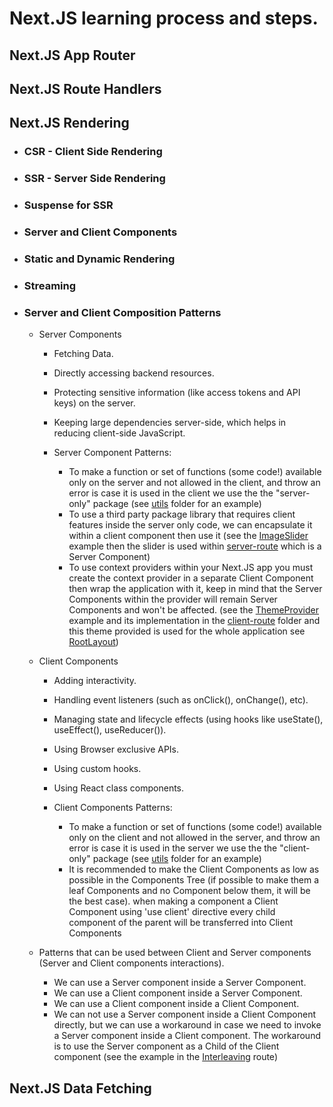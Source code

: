 # Next.JS learning process and steps.

## Next.JS App Router

## Next.JS Route Handlers

## Next.JS Rendering

- ### CSR - Client Side Rendering
- ### SSR - Server Side Rendering
- ### Suspense for SSR
- ### Server and Client Components
- ### Static and Dynamic Rendering
- ### Streaming
- ### Server and Client Composition Patterns

  - Server Components

    - Fetching Data.
    - Directly accessing backend resources.
    - Protecting sensitive information (like access tokens and API keys) on the server.
    - Keeping large dependencies server-side, which helps in reducing client-side JavaScript.

    - Server Component Patterns:

      - To make a function or set of functions (some code!) available only on the server and not allowed in the client, and throw an error is case it is used in the client we use the the "server-only" package (see [utils](./next.js-rendering/src/utils/server-utils.ts) folder for an example)
      - To use a third party package library that requires client features inside the server only code, we can encapsulate it within a client component then use it (see the [ImageSlider](./next.js-rendering/src/compenents/imageSlider.tsx) example then the slider is used within [server-route](./next.js-rendering/src/app/server-route/page.tsx) which is a Server Component)
      - To use context providers within your Next.JS app you must create the context provider in a separate Client Component then wrap the application with it, keep in mind that the Server Components within the provider will remain Server Components and won't be affected. (see the [ThemeProvider](./next.js-rendering/src/compenents/themeProvider.tsx) example and its implementation in the [client-route](./next.js-rendering/src/app/client-route/page.tsx) folder and this theme provided is used for the whole application see [RootLayout](./next.js-rendering/src/app/layout.tsx))

  - Client Components

    - Adding interactivity.
    - Handling event listeners (such as onClick(), onChange(), etc).
    - Managing state and lifecycle effects (using hooks like useState(), useEffect(), useReducer()).
    - Using Browser exclusive APIs.
    - Using custom hooks.
    - Using React class components.

    - Client Components Patterns:

      - To make a function or set of functions (some code!) available only on the client and not allowed in the server, and throw an error is case it is used in the server we use the the "client-only" package (see [utils](./next.js-rendering/src/utils/client-utils.ts) folder for an example)
      - It is recommended to make the Client Components as low as possible in the Components Tree (if possible to make them a leaf Components and no Component below them, it will be the best case). when making a component a Client Component using 'use client' directive every child component of the parent will be transferred into Client Components

  - Patterns that can be used between Client and Server components (Server and Client components interactions).

    - We can use a Server component inside a Server Component.
    - We can use a Client component inside a Server Component.
    - We can use a Client component inside a Client Component.
    - We can not use a Server component inside a Client Component directly, but we can use a workaround in case we need to invoke a Server component inside a Client component. The workaround is to use the Server component as a Child of the Client component (see the example in the [Interleaving](./next.js-rendering/src/app/interleaving/page.tsx) route)

## Next.JS Data Fetching
